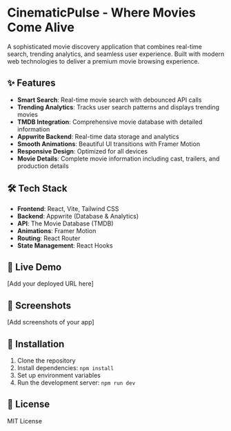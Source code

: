 # CinematicPulse - Where Movies Come Alive

A sophisticated movie discovery application that combines real-time search, trending analytics, and seamless user experience. Built with modern web technologies to deliver a premium movie browsing experience.

## ✨ Features

- **Smart Search**: Real-time movie search with debounced API calls
- **Trending Analytics**: Tracks user search patterns and displays trending movies
- **TMDB Integration**: Comprehensive movie database with detailed information
- **Appwrite Backend**: Real-time data storage and analytics
- **Smooth Animations**: Beautiful UI transitions with Framer Motion
- **Responsive Design**: Optimized for all devices
- **Movie Details**: Complete movie information including cast, trailers, and production details

## 🛠️ Tech Stack

- **Frontend**: React, Vite, Tailwind CSS
- **Backend**: Appwrite (Database & Analytics)
- **API**: The Movie Database (TMDB)
- **Animations**: Framer Motion
- **Routing**: React Router
- **State Management**: React Hooks

## 🚀 Live Demo

[Add your deployed URL here]

## 📱 Screenshots

[Add screenshots of your app]

## 🔧 Installation

1. Clone the repository
2. Install dependencies: `npm install`
3. Set up environment variables
4. Run the development server: `npm run dev`

## 📄 License

MIT License
